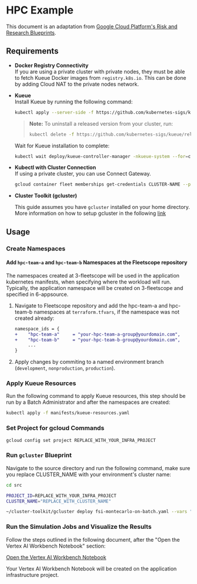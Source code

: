 # HPC Example

This document is an adaptation from [Google Cloud Platform's Risk and Research Blueprints](https://github.com/GoogleCloudPlatform/risk-and-research-blueprints/tree/main/examples/research/monte-carlo).

## Requirements

- **Docker Registry Connectivity**  
  If you are using a private cluster with private nodes, they must be able to fetch Kueue Docker images from `registry.k8s.io`. This can be done by adding Cloud NAT to the private nodes network.

- **Kueue**  
  Install Kueue by running the following command:
  
  ```bash
  kubectl apply --server-side -f https://github.com/kubernetes-sigs/kueue/releases/download/v0.10.1/manifests.yaml
  ```

  > **Note:** To uninstall a released version from your cluster, run:
  >
  > ```bash
  > kubectl delete -f https://github.com/kubernetes-sigs/kueue/releases/download/v0.10.1/manifests.yaml
  > ```

  Wait for Kueue installation to complete:
  
  ```bash
  kubectl wait deploy/kueue-controller-manager -nkueue-system --for=condition=available --timeout=5m
  ```

- **Kubectl with Cluster Connection**  
  If using a private cluster, you can use Connect Gateway.

  ```bash
  gcloud container fleet memberships get-credentials CLUSTER-NAME --project=YOUR-CLUSTER-PROJECT --location=YOUR-CLUSTER-REGION
  ```

- **Cluster Toolkit (gcluster)**

    This guide assumes you have `gcluster` installed on your home directory. More information on how to setup gcluster in the following [link](https://cloud.google.com/cluster-toolkit/docs/setup/configure-environment#local-shell)

## Usage

### Create Namespaces

#### Add `hpc-team-a` and `hpc-team-b` Namespaces at the Fleetscope repository

The namespaces created at 3-fleetscope will be used in the application kubernetes manifests, when specifying where the workload will run. Typically, the application namespace will be created on 3-fleetscope and specified in 6-appsource.

1. Navigate to Fleetscope repository and add the hpc-team-a and hpc-team-b namespaces at `terraform.tfvars`, if the namespace was not created already:

    ```diff
    namespace_ids = {
    +    "hpc-team-a"     = "your-hpc-team-a-group@yourdomain.com",
    +    "hpc-team-b"     = "your-hpc-team-b-group@yourdomain.com",
         ...
    }
   ```

1. Apply changes by commiting to a named environment branch (`development`, `nonproduction`, `production`).

### Apply Kueue Resources

Run the following command to apply Kueue resources, this step should be run by a Batch Administrator and after the namespaces are created:

```bash
kubectl apply -f manifests/kueue-resources.yaml
```

### Set Project for gcloud Commands

```bash
gcloud config set project REPLACE_WITH_YOUR_INFRA_PROJECT
```

### Run `gcluster` Blueprint

Navigate to the source directory and run the following command, make sure you replace CLUSTER_NAME with your environment's cluster name:

```bash
cd src

PROJECT_ID=REPLACE_WITH_YOUR_INFRA_PROJECT
CLUSTER_NAME="REPLACE_WITH_CLUSTER_NAME"

~/cluster-toolkit/gcluster deploy fsi-montecarlo-on-batch.yaml --vars "project_id=$PROJECT_ID,cluster_name="$CLUSTER_NAME" --auto-approve
```

### Run the Simulation Jobs and Visualize the Results

Follow the steps outlined in the following document, after the "Open the Vertex AI Workbench Notebook" section:

[Open the Vertex AI Workbench Notebook](https://github.com/GoogleCloudPlatform/risk-and-research-blueprints/tree/0e3134b8478f3ffaa12031d7fda3ac6b94e61b17/examples/research/monte-carlo#open-the-vertex-ai-workbench-notebook)

Your Vertex AI Workbench Notebook will be created on the application infrastructure project.
